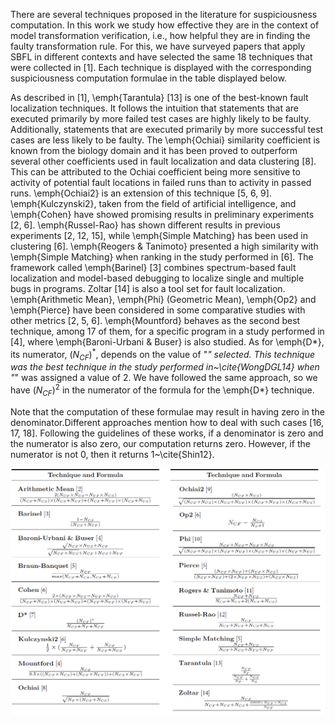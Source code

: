 There are several techniques proposed in the literature for suspiciousness computation. In this work we study how effective they are in the context of model transformation verification, i.e., how helpful they are in finding the faulty transformation rule. For this, we have surveyed papers that apply SBFL in different contexts and have selected the same 18 techniques that were collected in [1]. Each technique is displayed with the corresponding suspiciousness computation formulae in the table displayed below.

As described in [1], \emph{Tarantula} [13] is one of the best-known fault localization techniques. It follows the intuition that statements that are executed primarily by more failed test cases are highly likely to be faulty. Additionally, statements that are executed primarily by more successful test cases are less likely to be faulty. The \emph{Ochiai} similarity coefficient is known from the biology domain and it has been proved to outperform several other coefficients used in fault localization and data clustering [8]. This can be attributed to the Ochiai coefficient being more sensitive to activity of potential fault locations in failed runs than to activity in passed runs.
\emph{Ochiai2} is an extension of this technique [5, 6, 9]. \emph{Kulczynski2}, taken from the field of artificial intelligence, and \emph{Cohen} have showed promising results in preliminary experiments [2, 6]. \emph{Russel-Rao} has shown different results in previous experiments [2, 12, 15], while \emph{Simple Matching} has been used in clustering [6].
\emph{Reogers \& Tanimoto} presented a high similarity with \emph{Simple Matching} when ranking in the study performed in [6]. The framework called \emph{Barinel} [3] combines spectrum-based fault localization and model-based debugging to localize single and multiple bugs in programs. Zoltar [14] is also a tool set for fault localization.
\emph{Arithmetic Mean}, \emph{Phi} (Geometric Mean), \emph{Op2} and \emph{Pierce} have been considered in some comparative studies with other metrics [2, 5, 6]. \emph{Mountford} behaves as the second best technique, among 17 of them, for a specific program in a study performed in [4], where \emph{Baroni-Urbani \& Buser} is also studied. As for \emph{D*}, its numerator, $(N_{CF})^{*}$, depends on the value of "*" selected. This technique was the best technique in the study performed in~\cite{WongDGL14} when "*" was assigned a value of 2.
We have followed the same approach, so we have $(N_{CF})^{2}$ in the numerator of the formula for the \emph{D*} technique.

Note that the computation of these formulae may result in having zero in the denominator.Different approaches mention how to deal with such cases [16, 17, 18]. Following the guidelines of these works, if a denominator is zero and the numerator is also zero, our computation returns zero. However, if the numerator is not 0, then it returns 1~\cite{Shin12}.

![techniques](images/TechniquesWebsite.png)
